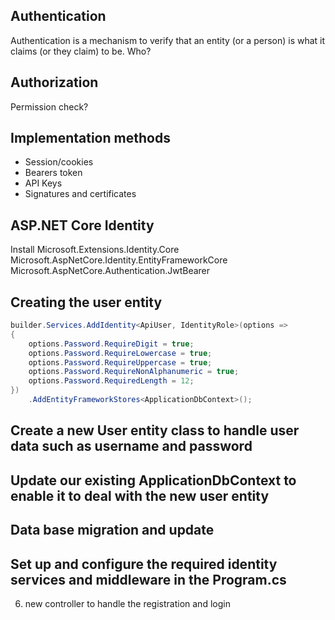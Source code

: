 
## Authentication
Authentication is a mechanism to verify that an entity (or a person) is what it claims (or they claim) to be.
Who?

## Authorization
Permission check?


## Implementation methods
- Session/cookies
- Bearers token
- API Keys
- Signatures and certificates
  

## ASP.NET Core Identity
Install
Microsoft.Extensions.Identity.Core
Microsoft.AspNetCore.Identity.EntityFrameworkCore
Microsoft.AspNetCore.Authentication.JwtBearer

## Creating the user entity

```cs
builder.Services.AddIdentity<ApiUser, IdentityRole>(options =>         
{
    options.Password.RequireDigit = true;                              
    options.Password.RequireLowercase = true;                          
    options.Password.RequireUppercase = true;                          
    options.Password.RequireNonAlphanumeric = true;                    
    options.Password.RequiredLength = 12;                              
})
    .AddEntityFrameworkStores<ApplicationDbContext>();
```
## Create a new User entity class to handle user data such as username and password


## Update our existing ApplicationDbContext to enable it to deal with the new user entity

## Data base migration and update

## Set up and configure the required identity services and middleware in the Program.cs
   
6.  new controller to handle the registration and login
